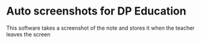 # Auto screenshots for DP Education
 This software takes a screenshot of the note  and stores it when the teacher leaves the screen
